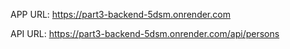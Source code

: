 APP URL:
https://part3-backend-5dsm.onrender.com

API URL:
https://part3-backend-5dsm.onrender.com/api/persons